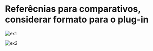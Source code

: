 # Referêcnias para comparativos, considerar formato para o plug-in

![ex1](exemplo_comparativo.jpg)

![ex2](exemplo_comparativo-1.jpeg)
